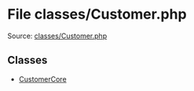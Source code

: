 File classes/Customer.php
=========

Source: [classes/Customer.php](https://github.com/PrestaShop/PrestaShop/blob/1.6.1.2/classes/Customer.php)


Classes
-------

* [CustomerCore](class.CustomerCore.md)

